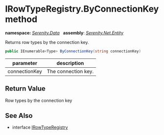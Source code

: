 # IRowTypeRegistry.ByConnectionKey method
**namespace:** *[Serenity.Data](../../README.md#serenity.data-namespace)*   **assembly**: *[Serenity.Net.Entity](../../README.md)*

Returns row types by the connection key.

```csharp
public IEnumerable<Type> ByConnectionKey(string connectionKey)
```

| parameter | description |
| --- | --- |
| connectionKey | The connection key. |

## Return Value

Row types by the connection key

## See Also

* interface [IRowTypeRegistry](../IRowTypeRegistry.md)